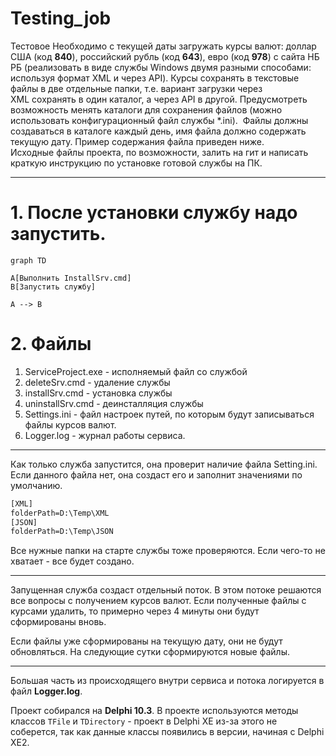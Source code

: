 # Testing_job
Тестовое
Необходимо с текущей даты загружать курсы валют: доллар США (код **840**), российский рубль (код **643**), евро (код **978**) с сайта НБ РБ (реализовать в виде службы Windows двумя разными способами: используя формат XML и через API). Курсы сохранять в текстовые файлы в две отдельные папки, т.е. вариант загрузки через XML сохранять в один каталог, а через API в другой. Предусмотреть возможность менять каталоги для сохранения файлов (можно использовать конфигурационный файл службы *.ini).  Файлы должны создаваться в каталоге каждый день, имя файла должно содержать текущую дату. Пример содержания файла приведен ниже.  
Исходные файлы проекта, по возможности, залить на гит и написать краткую инструкцию по установке готовой службы на ПК.  

--- 

# 1. После установки службу надо запустить.

```mermaid
graph TD

A[Выполнить InstallSrv.cmd]
B[Запустить службу]

A --> B
```

# 2. Файлы
1. ServiceProject.exe - исполняемый файл со службой
2. deleteSrv.cmd - удаление службы
3. installSrv.cmd - установка службы 
4. uninstallSrv.cmd - деинсталляция службы 
5. Settings.ini - файл настроек путей, по которым будут записываться файлы курсов валют.
6. Logger.log - журнал работы сервиса.

--- 
Как только служба запустится, она проверит наличие файла Setting.ini. Если данного файла нет, она создаст его и заполнит значениями по умолчанию.

```cmd
[XML]
folderPath=D:\Temp\XML
[JSON]
folderPath=D:\Temp\JSON
```

Все нужные папки на старте службы тоже проверяются. Если чего-то не хватает - все будет создано.

--- 
Запущенная служба создаст отдельный поток. 
В этом потоке решаются все вопросы с получением курсов валют.
Если полученные файлы с курсами удалить, то примерно через 4 минуты они будут сформированы вновь.

Если файлы уже сформированы на текущую дату, они не будут обновляться. 
На следующие сутки сформируются новые файлы.

--- 

Большая часть из происходящего внутри сервиса и потока логируется в файл **Logger.log**.

Проект собирался на **Delphi 10.3**. В проекте используются методы классов `TFile` и `TDirectory` - проект в Delphi XE из-за этого не соберется, так как данные классы появились в версии, начиная с Delphi XE2.
